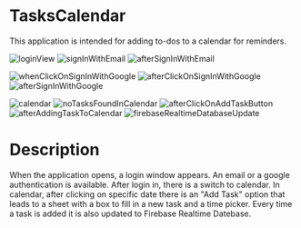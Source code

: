 # TasksCalendar
This application is intended for adding to-dos to a calendar for reminders.

![loginView](https://github.com/Sharoniki1/TasksCalendar/assets/68810288/f60d186d-8adb-44f4-8901-2de4da3c255b)
![signInWithEmail](https://github.com/Sharoniki1/TasksCalendar/assets/68810288/2c25cf1e-be2c-49ec-9af4-4bce7b90b133) ![afterSignInWithEmail](https://github.com/Sharoniki1/TasksCalendar/assets/68810288/a8137d7b-3471-4c96-97ae-250ac920d556)

![whenClickOnSignInWithGoogle](https://github.com/Sharoniki1/TasksCalendar/assets/68810288/45ea199e-8661-43a2-b465-c00e6e2242c6)  ![afterClickOnSignInWithGoogle](https://github.com/Sharoniki1/TasksCalendar/assets/68810288/e064c2f2-df80-4ab7-bc5c-e27999d488d2)
![afterSignInWithGoogle](https://github.com/Sharoniki1/TasksCalendar/assets/68810288/c08e9ecf-d2ca-4d25-8cdf-232a239962ac)

![calendar](https://github.com/Sharoniki1/TasksCalendar/assets/68810288/2dbb56bc-57a9-4f26-a34b-40585fbe6735)  ![noTasksFoundInCalendar](https://github.com/Sharoniki1/TasksCalendar/assets/68810288/4ae9a798-3574-47d3-ba84-598dfc029b33)
![afterClickOnAddTaskButton](https://github.com/Sharoniki1/TasksCalendar/assets/68810288/ea04d03e-a8cc-4334-bd6a-3bfae1eb0a44) ![afterAddingTaskToCalendar](https://github.com/Sharoniki1/TasksCalendar/assets/68810288/6f72d45b-50c8-4175-b0d3-54b632ca6628)
![firebaseRealtimeDatabaseUpdate](https://github.com/Sharoniki1/TasksCalendar/assets/68810288/77f0d9fe-5dc6-4b24-a78b-e0363c058f7e)

# Description
When the application opens, a login window appears. An email or a google authentication is available.
After login in, there is a switch to calendar.
In calendar, after clicking on specific date there is an "Add Task" option that leads to a sheet with a box to fill in a new task and a time picker.
Every time a task is added it is also updated to Firebase Realtime Datebase.
